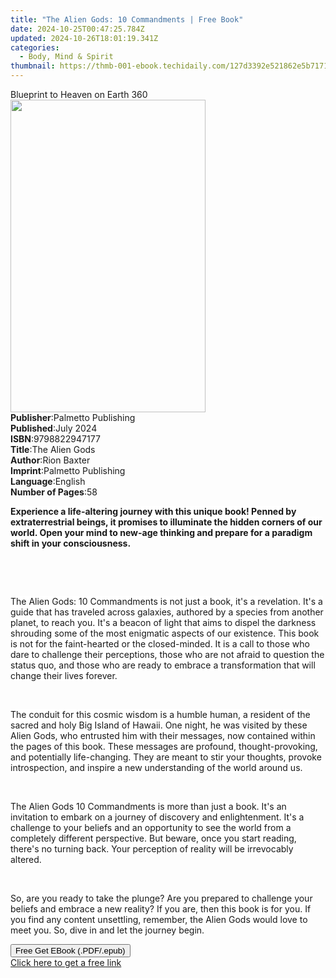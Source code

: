 ```yaml
---
title: "The Alien Gods: 10 Commandments | Free Book"
date: 2024-10-25T00:47:25.784Z
updated: 2024-10-26T18:01:19.341Z
categories:
  - Body, Mind & Spirit
thumbnail: https://thmb-001-ebook.techidaily.com/127d3392e521862e5b7171053362af7386c98fb9c40a526a76954d88bf4bb6cc.jpg
---
```

<main id="book-container">
  <div class="flex flex-col">
    <div class="book-brief flex-1 py-6 px-4 sm:p-6 md:py-10 md:px-8">
      <!-- brief-->
      <div class="book-brief-main">Blueprint to Heaven on Earth 360</div>
    </div>
    <div
      class="book-meta-info flex-1 grid gap-4 col-start-1 col-end-3 row-start-1 sm:mb-6 sm:grid-cols-4 lg:gap-6 lg:col-start-2 lg:row-end-6 lg:row-span-6 lg:mb-0"
    >
      <div
        class="book-meta-info-left place-content-center mt-4 p-4 text-sm leading-6 col-start-2 col-span-2 dark:text-slate-400"
      >
        <img
          class="w-full h-500 object-cover rounded-lg sm:h-255 sm:col-span-2 lg:col-span-full"
          src="https://img-001-ebook.techidaily.com/ab7876d8605e5e5e4bb7c0d2608b1cd8fa0d5b2abce441411563e7230f228829.jpg"
          alt=""
          width="312"
          height="500"
        />
      </div>
      <div
        class="book-meta-info-right mt-2 col-start-1 row-start-2 col-span-3 self-center"
      >
        <!-- meta data  -->
        <div class="flex flex-col px-4 md:px-8">
          <div class="flex-1">
            <strong>Publisher</strong>:<span class="px-2"
              >Palmetto Publishing</span
            >
          </div>
          <div class="flex-1">
            <strong>Published</strong>:<span class="px-2">July 2024</span>
          </div>
          <div class="flex-1">
            <strong>ISBN</strong>:<span class="px-2">9798822947177</span>
          </div>
          <div class="flex-1">
            <strong>Title</strong>:<span class="px-2">The Alien Gods</span>
          </div>
          <div class="flex-1">
            <strong>Author</strong>:<span class="px-2">Rion Baxter</span>
          </div>
          <div class="flex-1">
            <strong>Imprint</strong>:<span class="px-2"
              >Palmetto Publishing</span
            >
          </div>
          <div class="flex-1">
            <strong>Language</strong>:<span class="px-2">English</span>
          </div>
          <div class="flex-1">
            <strong>Number of Pages</strong>:<span class="px-2">58</span>
          </div>
        </div>
      </div>
    </div>
    <div class="book-description flex-1 py-6 px-4 sm:p-6 md:py-10 md:px-8">
      <div class="book-description-main">
        <div accordion-content="" id="description">
          <p>
            <strong
              style="
                background-color: var(
                  --slds-g-color-neutral-base-100,
                  var(--lwc-colorBackgroundAlt, rgb(255, 255, 255))
                );
                color: var(
                  --slds-g-color-neutral-base-10,
                  var(--lwc-inputStaticColor, rgb(24, 24, 24))
                );
              "
              >Experience a life-altering journey with this unique book! Penned
              by extraterrestrial beings, it promises to illuminate the hidden
              corners of our world. Open your mind to new-age thinking and
              prepare for a paradigm shift in your consciousness.</strong
            >
          </p>
          <p><br /></p>
          <p><br /></p>
          <p>
            <span
              style="
                background-color: var(
                  --slds-g-color-neutral-base-100,
                  var(--lwc-colorBackgroundAlt, rgb(255, 255, 255))
                );
                color: var(
                  --slds-g-color-neutral-base-10,
                  var(--lwc-inputStaticColor, rgb(24, 24, 24))
                );
              "
              >The Alien Gods: 10 Commandments is not just a book, it's a
              revelation. It's a guide that has traveled across galaxies,
              authored by a species from another planet, to reach you. It's a
              beacon of light that aims to dispel the darkness shrouding some of
              the most enigmatic aspects of our existence. This book is not for
              the faint-hearted or the closed-minded. It is a call to those who
              dare to challenge their perceptions, those who are not afraid to
              question the status quo, and those who are ready to embrace a
              transformation that will change their lives forever.</span
            >
          </p>
          <p><br /></p>
          <p>
            <span
              style="
                background-color: var(
                  --slds-g-color-neutral-base-100,
                  var(--lwc-colorBackgroundAlt, rgb(255, 255, 255))
                );
                color: var(
                  --slds-g-color-neutral-base-10,
                  var(--lwc-inputStaticColor, rgb(24, 24, 24))
                );
              "
              >The conduit for this cosmic wisdom is a humble human, a resident
              of the sacred and holy Big Island of Hawaii. One night, he was
              visited by these Alien Gods, who entrusted him with their
              messages, now contained within the pages of this book. These
              messages are profound, thought-provoking, and potentially
              life-changing. They are meant to stir your thoughts, provoke
              introspection, and inspire a new understanding of the world around
              us.</span
            >
          </p>
          <p><br /></p>
          <p>
            <span
              style="
                background-color: var(
                  --slds-g-color-neutral-base-100,
                  var(--lwc-colorBackgroundAlt, rgb(255, 255, 255))
                );
                color: var(
                  --slds-g-color-neutral-base-10,
                  var(--lwc-inputStaticColor, rgb(24, 24, 24))
                );
              "
              >The Alien Gods 10 Commandments is more than just a book. It's an
              invitation to embark on a journey of discovery and enlightenment.
              It's a challenge to your beliefs and an opportunity to see the
              world from a completely different perspective. But beware, once
              you start reading, there's no turning back. Your perception of
              reality will be irrevocably altered.</span
            >
          </p>
          <p><br /></p>
          <p>
            <span
              style="
                background-color: var(
                  --slds-g-color-neutral-base-100,
                  var(--lwc-colorBackgroundAlt, rgb(255, 255, 255))
                );
                color: var(
                  --slds-g-color-neutral-base-10,
                  var(--lwc-inputStaticColor, rgb(24, 24, 24))
                );
              "
              >So, are you ready to take the plunge? Are you prepared to
              challenge your beliefs and embrace a new reality? If you are, then
              this book is for you. If you find any content unsettling,
              remember, the Alien Gods would love to meet you. So, dive in and
              let the journey begin.</span
            >
          </p>
        </div>
        <div class="accordion-fader"></div>
      </div>
    </div>
    <div class="book-excerpts flex-1 py-6 px-4 sm:p-6 md:py-10 md:px-8"></div>
    <div
      class="book-about-author flex-1 py-6 px-4 sm:p-6 md:py-10 md:px-8"
    ></div>
    <div class="book-free-get flex-1 py-6 px-4 sm:p-6 md:py-10 md:px-8">
      <button
        id="btn-free-get"
        class="bg-blue-500 hover:bg-blue-700 text-white font-bold py-2 px-4 rounded"
      >
        Free Get EBook (.PDF/.epub)
      </button>
      <div id="countdown-display" class="px-2 text-lg mt-2"></div>
      <a
        id="free-link"
        class="hidden bg-blue-500 hover:bg-blue-700 text-white font-bold py-2 px-4 rounded"
        href="https://www.ebooks.com/en-us/book/211392447/the-alien-gods-10-commandments/rion-baxter/"
        target="_blank"
        >Click here to get a free link</a
      >
    </div>
    <script>
      let countdownTime = 0;
      let countdownInterval = null;
      document
        .getElementById('btn-free-get')
        .addEventListener('click', startCountdown);
      function startCountdown() {
        countdownTime = new Date().getTime() + 60000 * 3;
        countdownInterval = setInterval(updateCountdown, 1000);
        document.getElementById('btn-free-get').disabled = true;
        document
          .getElementById('btn-free-get')
          .classList.add('bg-gray-500', 'cursor-not-allowed');
      }
      function updateCountdown() {
        let currentTime = new Date().getTime();
        let timeLeft = countdownTime - currentTime;
        let secondsLeft = Math.floor(timeLeft / 1000);
        document.getElementById('countdown-display').innerHTML =
          `Remaining time: ${secondsLeft} seconds.`;
        if (secondsLeft <= 0) {
          clearInterval(countdownInterval);
          document.getElementById('btn-free-get').classList.add('hidden');
          document.getElementById('free-link').classList.remove('hidden');
          document.getElementById('countdown-display').innerHTML = '';
        }
      }
    </script>
  </div>
</main>

<ins class="adsbygoogle"
      style="display:block"
      data-ad-client="ca-pub-7571918770474297"
      data-ad-slot="8358498916"
      data-ad-format="auto"
      data-full-width-responsive="true"></ins>
    